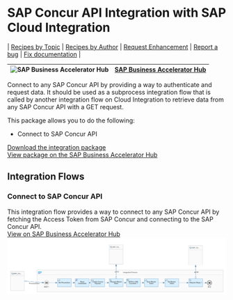 # SAP Concur API Integration with SAP Cloud Integration

\| [Recipes by Topic](../../readme.md ) \| [Recipes by Author](../../author.md ) \| [Request Enhancement](https://github.com/SAP-samples/cloud-integration-flow/issues/new?assignees=&labels=Recipe%20Fix,enhancement&template=recipe-request.md&title=Improve%20SAP%20Concur%20API%20Integration%20with%20SAP%20Cloud%20Integration%20 ) \| [Report a bug](https://github.com/SAP-samples/cloud-integration-flow/issues/new?assignees=&labels=Recipe%20Fix,bug&template=bug_report.md&title=Issue%20with%20SAP%20Concur%20API%20Integration%20with%20SAP%20Cloud%20Integration%20 ) \| [Fix documentation](https://github.com/SAP-samples/cloud-integration-flow/issues/new?assignees=&labels=Recipe%20Fix,documentation&template=bug_report.md&title=Docu%20fix%20SAP%20Concur%20API%20Integration%20with%20SAP%20Cloud%20Integration%20 ) \|

![SAP Business Accelerator Hub](https://github.com/SAPAPIBusinessHub.png?size=50 ) | [SAP Business Accelerator Hub](https://api.sap.com/allcommunity) |
----|----|


Connect to any SAP Concur API by providing a way to authenticate and request data. It should be used as a subprocess integration flow that is called by another integration flow on Cloud Integration to retrieve data from any SAP Concur API with a GET request.

This package allows you to do the following:

* Connect to SAP Concur API

[Download the integration package](SAPConcurAPIIntegrationwithSAPCloudIntegration.zip)\
[View package on the SAP Business Accelerator Hub](https://api.sap.com/package/IntegrationwithSAPConcurAPI/overview)

## Integration Flows

### Connect to SAP Concur API
This integration flow provides a way to connect to any SAP Concur API by fetching the Access Token from SAP Concur and connecting to the SAP Concur API.\
[View on SAP Business Accelerator Hub](https://api.sap.com/integrationflow/ProcessDirect_Authorization_Concur)
![Connect to SAP Concur API](connect-to-sap-concur-api.png)
